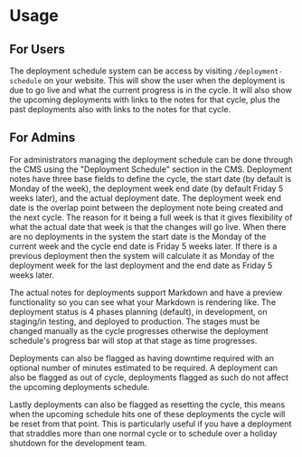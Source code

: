 Usage
=================
## For Users
The deployment schedule system can be access by visiting ``/deployment-schedule`` on your website. This will show the user when the deployment is due to go live and what the current progress is in the cycle. It will also show the upcoming deployments with links to the notes for that cycle, plus the past deployments also with links to the notes for that cycle.

## For Admins
For administrators managing the deployment schedule can be done through the CMS using the "Deployment Schedule" section in the CMS. Deployment notes have three base fields to define the cycle, the start date (by default is Monday of the week), the deployment week end date (by default Friday 5 weeks later), and the actual deployment date. The deployment week end date is the overlap point between the deployment note being created and the next cycle. The reason for it being a full week is that it gives flexibility of what the actual date that week is that the changes will go live. When there are no deployments in the system the start date is the Monday of the current week and the cycle end date is Friday 5 weeks later. If there is a previous deployment then the system will calculate it as Monday of the deployment week for the last deployment and the end date as Friday 5 weeks later.

The actual notes for deployments support Markdown and have a preview functionality so you can see what your Markdown is rendering like. The deployment status is 4 phases planning (default), in development, on staging/in testing, and deployed to production. The stages must be changed manually as the cycle progresses otherwise the deployment schedule's progress bar will stop at that stage as time progresses.

Deployments can also be flagged as having downtime required with an optional number of minutes estimated to be required. A deployment can also be flagged as out of cycle, deployments flagged as such do not affect the upcoming deployments schedule.

Lastly deployments can also be flagged as resetting the cycle, this means when the upcoming schedule hits one of these deployments the cycle will be reset from that point. This is particularly useful if you have a deployment that straddles more than one normal cycle or to schedule over a holiday shutdown for the development team.
